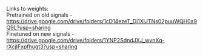 Links to weights: \
Pretrained on old signals - https://drive.google.com/drive/folders/1cD14ezeT_Di1XlJTNs02puuWQH0a9Q9L?usp=sharing \
Finetuned on new signals - https://drive.google.com/drive/folders/1YNP2SdndJXJ_wvnXq-rXcjIFxpfhugt3?usp=sharing
